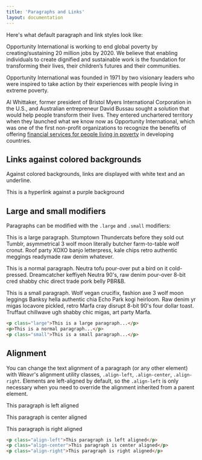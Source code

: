 ```yaml
---
title: 'Paragraphs and Links'
layout: documentation
---
```


Here's what default paragraph and link styles look like:

<div class="demo">
<p>
  Opportunity International is working to end global poverty by creating/sustaining 20 million jobs by 2020. We believe that enabling individuals to create dignified and sustainable work is the foundation for transforming their lives, their children’s futures and their communities.
</p>
<p>
  Opportunity International was founded in 1971 by two visionary leaders who were inspired to take action by their experiences with people living in extreme poverty.
</p>
<p>
  Al Whittaker, former president of Bristol Myers International Corporation in the U.S., and Australian entrepreneur David Bussau sought a solution that would help people transform their lives. They entered unchartered territory when they launched what we know now as Opportunity International, which was one of the first non-profit organizations to recognize the benefits of offering <a href="http://opportunity.org/what-we-do/microfinance/">financial services for people living in poverty</a> in developing countries.
</p>
</div>

## Links against colored backgrounds

Against colored backgrounds, links are displayed with white text and an underline.

<div class="demo brand-purple-bg">
  <p class="align-center">
    <a>This is a hyperlink against a purple background</a>
  </p>
</div>

## Large and small modifiers

Paragraphs can be modified with the `.large` and `.small` modifiers:

<div class="demo">
  <p class="large">
    This is a large paragraph. Stumptown Thundercats before they sold out Tumblr, asymmetrical 3 wolf moon literally butcher farm-to-table wolf cronut. Roof party XOXO banjo letterpress, kale chips retro authentic meggings readymade raw denim whatever.
  </p>
  <p>
    This is a normal paragraph. Neutra tofu pour-over put a bird on it cold-pressed. Dreamcatcher keffiyeh Neutra 90's, raw denim pour-over 8-bit cred shabby chic direct trade pork belly PBR&B.
  </p>
  <p class="small">
    This is a small paragraph. Wolf vegan crucifix, fashion axe 3 wolf moon leggings Banksy hella authentic chia Echo Park kogi heirloom. Raw denim yr migas locavore pickled, retro Marfa cray disrupt 8-bit 90's four dollar toast. Truffaut chillwave ugh shabby chic migas, art party Marfa.
  </p>
</div>

~~~html
<p class="large">This is a large paragraph...</p>
<p>This is a normal paragraph...</p>
<p class="small">This is a small paragraph...</p>
~~~

## Alignment

You can change the text alignment of a paragraph (or any other element) with Weavr's alignment utility classes, `.align-left`, `.align-center`, `.align-right`. Elements are left-aligned by default, so the `.align-left` is only necessary when you need to override the alignment inherited from a parent element.

<div class="demo">
  <p class="align-left">This paragraph is left aligned</p>
  <p class="align-center">This paragraph is center aligned</p>
  <p class="align-right">This paragraph is right aligned</p>
</div>

~~~html
<p class="align-left">This paragraph is left aligned</p>
<p class="align-center">This paragraph is center aligned</p>
<p class="align-right">This paragraph is right aligned</p>
~~~
